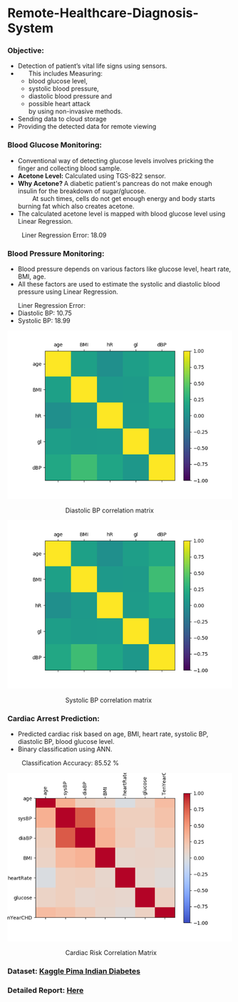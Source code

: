 # Remote-Healthcare-Diagnosis-System
### Objective:
  <ul>
  <li>Detection of patient’s vital life signs using sensors.</li>
  <li><ul>This includes Measuring:
    <li>blood glucose level,</li>
    <li>systolic blood pressure,</li>
    <li>diastolic blood pressure and</li>
    <li>possible heart attack</li>
  by using non-invasive methods.</ul> </li>
  <li>Sending data to cloud storage</li>
  <li>Providing the detected data for remote viewing</li></ul>

### Blood Glucose Monitoring:
   <ul><li>Conventional way of detecting glucose levels involves pricking the finger and collecting blood sample.</li>
    <li><b>Acetone Level:</b> Calculated using TGS-822 sensor.</li>
    <li><b> Why Acetone? </b> A diabetic patient's pancreas do not make enough insulin for the breakdown of sugar/glucose.</li>
  &emsp;&emsp; At such times, cells do not get enough energy and body starts burning fat which also creates acetone.
     <li>The calculated acetone level is mapped with blood glucose level using Linear Regression. </li></ul>
     &emsp;&emsp; Liner Regression Error: 18.09
    
### Blood Pressure Monitoring:
 <ul>
  <li>Blood pressure depends on various factors like glucose level, heart rate, BMI, age. </li>
   <li>All these factors are used to estimate the systolic and diastolic blood pressure using Linear Regression.</li></ul>
    <ul> Liner Regression Error:
       <li> Diastolic BP: 10.75</li>
       <li> Systolic BP: 18.99</li></ul>
   
   ![Diastolic BP correlation matrix](https://github.com/pradeep98/Remote-Healthcare-Diagnosis-System/blob/master/RemoteHealthCareSystem/aa.png?raw=true)
   
   &emsp;&emsp;&emsp;&emsp;&emsp;&emsp;&emsp;&emsp;&emsp; Diastolic BP correlation matrix
   
   ![Systolic BP correlation matrix](https://github.com/pradeep98/Remote-Healthcare-Diagnosis-System/blob/master/RemoteHealthCareSystem/aa.png?raw=true)
  
   &emsp;&emsp;&emsp;&emsp;&emsp;&emsp;&emsp;&emsp;&emsp;  Systolic BP correlation matrix
    
### Cardiac Arrest Prediction:
 <ul> <li>Predicted cardiac risk based on age, BMI, heart rate, systolic BP, diastolic BP, blood glucose level.</li>
  <li>Binary classification using ANN.</li></ul>
  &emsp;&emsp; Classification Accuracy: 85.52 %
  
  ![Heart Attack correlation matrix](https://github.com/pradeep98/Remote-Healthcare-Diagnosis-System/blob/master/RemoteHealthCareSystem/correlation_undersample522019.png?raw=true)
  
   &emsp;&emsp;&emsp;&emsp;&emsp;&emsp;&emsp;&emsp;&emsp;  Cardiac Risk Correlation Matrix
  

### Dataset: [Kaggle Pima Indian Diabetes](https://www.kaggle.com/uciml/pima-indians-diabetes-database)

### Detailed Report: [Here](https://drive.google.com/file/d/1MEQ8P5gyD_rvF-z__nmokqsjowU-KQM2/view?usp=sharing)

